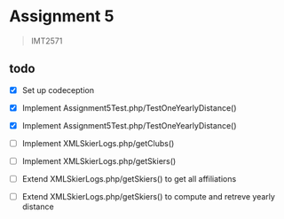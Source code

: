 
# Assignment 5
>IMT2571

## todo

- [x] Set up codeception
- [x] Implement Assignment5Test.php/TestOneYearlyDistance()
- [x] Implement Assignment5Test.php/TestOneYearlyDistance()
- [ ] Implement XMLSkierLogs.php/getClubs()
- [ ] Implement XMLSkierLogs.php/getSkiers()
- [ ] Extend XMLSkierLogs.php/getSkiers() to get all affiliations
- [ ] Extend XMLSkierLogs.php/getSkiers() to compute and retreve yearly distance









